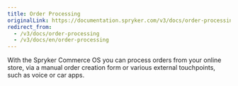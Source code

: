 ```yaml
---
title: Order Processing
originalLink: https://documentation.spryker.com/v3/docs/order-processing
redirect_from:
  - /v3/docs/order-processing
  - /v3/docs/en/order-processing
---
```


With the Spryker Commerce OS you can process orders from your online store, via a manual order creation form or various external touchpoints, such as voice or car apps.

 <!--
**See also:**

* Manual Order Creation
-->
